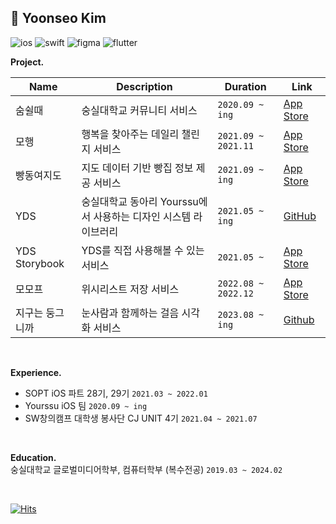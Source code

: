 ## 🥦 Yoonseo Kim 
![ios](https://img.shields.io/badge/iOS-000000?style=for-the-badge&logo=ios&logoColor=white)
![swift](https://img.shields.io/badge/Swift-FA7343?style=for-the-badge&logo=swift&logoColor=white)
![figma](https://img.shields.io/badge/Figma-F24E1E?style=for-the-badge&logo=figma&logoColor=white)
![flutter](https://img.shields.io/badge/Flutter-02569B?style=for-the-badge&logo=flutter&logoColor=white)

**Project.**

| Name                    | Description                                       | Duration      | Link                                                                                             |
|---------------------------------|---------------------------------------------------|---------------|--------------------------------------------------------------------------------------------------|
| 숨쉴때                            | 숭실대학교 커뮤니티 서비스                                 | `2020.09 ~ ing`     | [App Store](https://apps.apple.com/app/sumswilddae/id1626690112)                              |
| 모행                             | 행복을 찾아주는 데일리 챌린지 서비스                 |       `2021.09 ~ 2021.11`        | [App Store](https://apps.apple.com/kr/app/%EB%AA%A8%ED%96%89-%ED%96%89%EB%B3%B5%EC%9D%84-%EC%B0%BE%EC%95%84%EC%A3%BC%EB%8A%94-%EB%8D%B0%EC%9D%BC%EB%A6%AC-%EC%B1%8C%EB%A6%B0%EC%A7%80-%EC%95%B1/id1591164394) |
| 빵동여지도                         | 지도 데이터 기반 빵집 정보 제공 서비스                        | `2021.09 ~ ing`      | [App Store](https://apps.apple.com/kr/app/%EB%B9%B5%EB%8F%99%EC%97%AC%EC%A7%80%EB%8F%84/id1595032110) |
| YDS                             | 숭실대학교 동아리 Yourssu에서 사용하는 디자인 시스템 라이브러리  |          `2021.05 ~ ing`     |  [GitHub](https://github.com/yourssu/YDS-iOS) |
| YDS Storybook               | YDS를 직접 사용해볼 수 있는 서비스|          `2021.05 ~`     | [App Store](https://apps.apple.com/kr/app/yds-storybook/id1584167620)|
| 모모프                           | 위시리스트 저장 서비스                               |       `2022.08 ~ 2022.12`        | [App Store](https://apps.apple.com/sg/app/%EB%AA%A8%EB%AA%A8%ED%94%84-momof/id1637809414)        |
| 지구는 둥그니까                     | 눈사람과 함께하는 걸음 시각화 서비스           |       `2023.08 ~ ing`        | [Github](https://github.com/Earth-Is-Round/Client-iOS)|

</br>

**Experience.**
- SOPT iOS 파트 28기, 29기 `2021.03 ~ 2022.01`
- Yourssu iOS 팀 `2020.09 ~ ing`
- SW창의캠프 대학생 봉사단 CJ UNIT 4기 `2021.04 ~ 2021.07`
</br>

**Education.**
</br>숭실대학교 글로벌미디어학부, 컴퓨터학부 (복수전공) `2019.03 ~ 2024.02`

</br>

[![Hits](https://hits.seeyoufarm.com/api/count/incr/badge.svg?url=https%3A%2F%2Fgithub.com%2Fezidayzi&count_bg=%23B4B4B4&title_bg=%23555555&icon=&icon_color=%23E7E7E7&title=hits&edge_flat=true)](https://hits.seeyoufarm.com)

